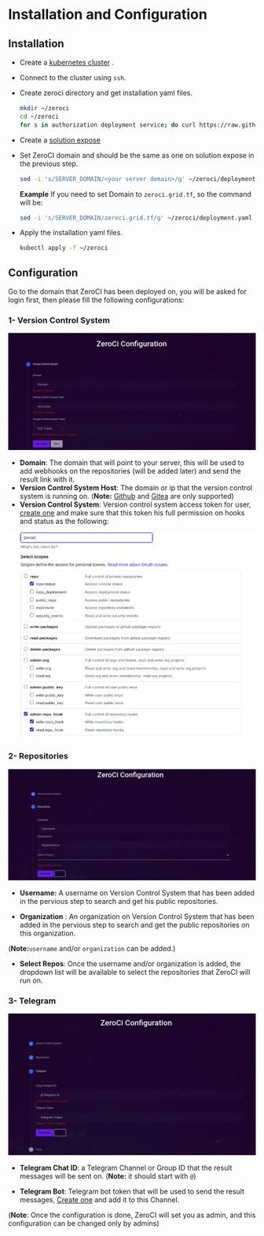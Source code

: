 # Installation and Configuration

## Installation

- Create a [kubernetes cluster](https://sdk2.threefold.io/#/solution_kubernetes?id=kubernetes-cluster-deployment) .
- Connect to the cluster using `ssh`.
- Create zeroci directory and get installation yaml files.

  ```bash
  mkdir ~/zeroci
  cd ~/zeroci
  for s in authorization deployment service; do curl https://raw.githubusercontent.com/threefoldtech/zeroCI/development/install/zeroci/$s.yaml --output $s.yaml; done
  ```

- Create a [solution expose](https://sdk2.threefold.io/#/solution_expose)
- Set ZeroCI domain and should be the same as one on solution expose in the previous step.

  ```bash
  sed -i 's/SERVER_DOMAIN/<your server domain>/g' ~/zeroci/deployment.yaml
  ```

  **Example**
    If you need to set Domain to `zeroci.grid.tf`, so the command will be:

  ```bash
  sed -i 's/SERVER_DOMAIN/zeroci.grid.tf/g' ~/zeroci/deployment.yaml
  ```

- Apply the installation yaml files.

  ```bash
  kubectl apply -f ~/zeroci
  ```

## Configuration

Go to the domain that ZeroCI has been deployed on, you will be asked for login first, then please fill the following configurations:

### 1- Version Control System

![vcs](../docs/Images/vcs.png)

- **Domain**:  The domain that will point to your server, this will be used to add webhooks on the repositories (will be added later) and send the result link with it.
- **Version Control System Host**: The domain or ip that the version control system is running on.
(**Note:** [Github](https://github.com) and [Gitea](https://gitea.io/en-us/) are only supported)
- **Version Control System**: Version control system access token for user, [create one](https://help.github.com/en/github/authenticating-to-github/creating-a-personal-access-token) and make sure that this token his full permission on hooks and status as the following:

![vcs token](../docs/Images/vcs_token.png)
  
### 2- Repositories

![repos](../docs/Images/repos_config.png)

- **Username:** A username on Version Control System that has been added in the pervious step to search and get his public repositories.

- **Organization** : An organization on Version Control System that has been added in the pervious step to search and get the public repositories on this organization.

(**Note:**`username` and/or `organization` can be added.)
- **Select Repos**: Once the username and/or organization is added, the dropdown list will be available to select the repositories that ZeroCI will run on.

### 3- Telegram

![telegram config](../docs/Images/telegram_config.png)

- **Telegram Chat ID**: a Telegram Channel or Group ID that the result messages will be sent on. (**Note:** it should start with `@`)

- **Telegram Bot**: Telegram bot token that will be used to send the result messages, [Create one](https://core.telegram.org/bots#3-how-do-i-create-a-bot) and add it to this Channel.

(**Note**: Once the configuration is done, ZeroCI will set you as admin, and this configuration can be changed only by admins)
